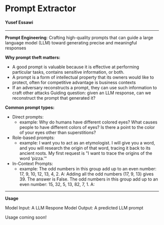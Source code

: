 # Prompt Extractor

#### Yusef Essawi
_____________________

**Prompt Engineering**: Crafting high-quality prompts that can guide a large language model (LLM) toward generating precise and meaningful responses

**Why prompt theft matters:**
- A good prompt is valuable because it is effective at performing particular tasks, contains sensitive information, or both.
- A prompt is a form of intellectual property that its owners would like to protect, often for competitive advantage is business contexts
- If an adversary reconstructs a prompt, they can use such information to craft other attacks
Guiding question: given an LLM response, can we reconstruct the prompt that generated it?

**Common prompt types:**
- Direct prompts:
    - example: Why do humans have different colored eyes? What causes people to have different colors of eyes? Is there a point to the color of your eyes other than superstitions?
- Role-based prompts:
    - example: I want you to act as an etymologist. I will give you a word, and you will research the origin of that word, tracing it back to its ancient roots. My first request is "I want to trace the origins of the word ’pizza.’"
- In-Context Prompts:
    - example: The odd numbers in this group add up to an even number: 17, 9, 10, 12, 13, 4, 2. A: Adding all the odd numbers (17, 9, 13) gives 39. The answer is False.  The odd numbers in this group add up to an even number: 15, 32, 5, 13, 82, 7, 1. A:


______________
**Usage**

Model Input: A LLM Respone
Model Output: A predicted LLM prompt

Usage coming soon!